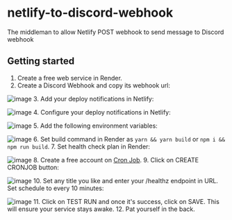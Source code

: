 # netlify-to-discord-webhook
The middleman to allow Netlify POST webhook to send message to Discord webhook

## Getting started
1. Create a free web service in Render.
2. Create a Discord Webhook and copy its webhook url:

  ![image](https://github.com/rubek-joshi/netlify-to-discord-webhook/assets/33681318/10272d0b-9e4b-4702-81ab-bf3871ebb44a)
3. Add your deploy notifications in Netlify:

  ![image](https://github.com/rubek-joshi/netlify-to-discord-webhook/assets/33681318/10e4e491-56c3-4e8c-8d8c-88be56986ccb)
4. Configure your deploy notifications in Netlify:

   ![image](https://github.com/rubek-joshi/netlify-to-discord-webhook/assets/33681318/65a38efa-ad3f-41e9-9a52-fda85f60a1af)
5. Add the following environment variables:

   ![image](https://github.com/rubek-joshi/netlify-to-discord-webhook/assets/33681318/9f9d61fb-ed7f-401a-a5de-066d66f6f182)
6. Set build command in Render as `yarn && yarn build` or `npm i && npm run build`.
7. Set health check plan in Render:

   ![image](https://github.com/rubek-joshi/netlify-to-discord-webhook/assets/33681318/77825267-e6c6-4791-9ab8-9e3c4abaff87)
8. Create a free account on [Cron Job](https://cron-job.org/en/).
9. Click on CREATE CRONJOB button:

   ![image](https://github.com/rubek-joshi/netlify-to-discord-webhook/assets/33681318/959f46c1-6ccb-4717-bb39-5a0d1dc0c87c)
10. Set any title you like and enter your /healthz endpoint in URL. Set schedule to every 10 minutes:

   ![image](https://github.com/rubek-joshi/netlify-to-discord-webhook/assets/33681318/7cbf5280-3f60-4641-9245-1c523fe88ea5)
11. Click on TEST RUN and once it's success, click on SAVE. This will ensure your service stays awake.
12. Pat yourself in the back.
